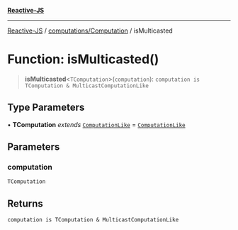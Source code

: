 [**Reactive-JS**](../../../README.md)

***

[Reactive-JS](../../../README.md) / [computations/Computation](../README.md) / isMulticasted

# Function: isMulticasted()

> **isMulticasted**\<`TComputation`\>(`computation`): `computation is TComputation & MulticastComputationLike`

## Type Parameters

• **TComputation** *extends* [`ComputationLike`](../../interfaces/ComputationLike.md) = [`ComputationLike`](../../interfaces/ComputationLike.md)

## Parameters

### computation

`TComputation`

## Returns

`computation is TComputation & MulticastComputationLike`
